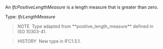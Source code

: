 An _IfcPositiveLengthMeasure_ is a length measure that is greater than zero.

Type: _IfcLengthMeasure_

> NOTE&nbsp; Type adapted from \*\*positive_length_measure\*\* defined in ISO 10303-41.

> HISTORY&nbsp; New type in IFC1.5.1.
